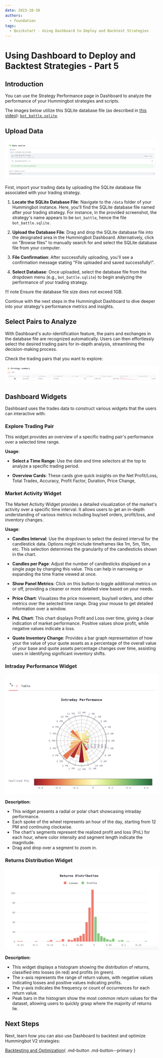 ```yaml
---
date: 2023-10-30
authors:
  - foundation
tags:
  - Quickstart - Using Dashboard to Deploy and Backtest Strategies
---
```


# Using Dashboard to Deploy and Backtest Strategies - Part 5

## Introduction

You can use the Strategy Performance page in Dashboard to analyze the performance of your Hummingbot strategies and scripts.

The images below utilize this SQLite database file (as described in [this video](https://www.youtube.com/watch?v=3cWoS3Yk6EE)): [`bot_battle.sqlite`](https://github.com/fengtality/hummingbot/blob/master/scripts/bot_battle/bot_battle.sqlite).

## Upload Data

![](upload-db.png)

First, import your trading data by uploading the SQLite database file associated with your trading strategy.

1. **Locate the SQLite Database File**: Navigate to the `/data` folder of your Hummingbot instance. Here, you'll find the SQLite database file named after your trading strategy. For instance, in the provided screenshot, the strategy's name appears to be `bot_battle`, hence the file `bot_battle.sqlite`.

2. **Upload the Database File**: Drag and drop the SQLite database file into the designated area in the Hummingbot Dashboard. Alternatively, click on "Browse files" to manually search for and select the SQLite database file from your computer.

3. **File Confirmation**: After successfully uploading, you'll see a confirmation message stating "File uploaded and saved successfully!".

4. **Select Database**: Once uploaded, select the database file from the dropdown menu (e.g., `bot_battle.sqlite`) to begin analyzing the performance of your trading strategy.

!!! note
    Ensure the database file size does not exceed 1GB.

Continue with the next steps in the Hummingbot Dashboard to dive deeper into your strategy's performance metrics and insights.

## Select Pairs to Analyze

With Dashboard's auto-identification feature, the pairs and exchanges in the database file are recognized automatically. Users can then effortlessly select the desired trading pairs for in-depth analysis, streamlining the decision-making process.

Check the trading pairs that you want to explore:

![](select-pairs.png)

## Dashboard Widgets

Dashboard uses the trades data to construct various widgets that the users can interactive with:

### Explore Trading Pair

This widget provides an overview of a specific trading pair's performance over a selected time range. 

**Usage**:

- **Select a Time Range**: Use the date and time selectors at the top to analyze a specific trading period.

- **Overview Cards**: These cards give quick insights on the Net Profit/Loss, Total Trades, Accuracy, Profit Factor, Duration, Price Change,

### Market Activity Widget

The Market Activity Widget provides a detailed visualization of the market's activity over a specific time interval. It allows users to get an in-depth understanding of various metrics including buy/sell orders, profit/loss, and inventory changes.

**Usage**:

- **Candles Interval**: Use the dropdown to select the desired interval for the candlestick data. Options might include timeframes like 1m, 5m, 15m, etc. This selection determines the granularity of the candlesticks shown in the chart.

- **Candles per Page**: Adjust the number of candlesticks displayed on a single page by changing this value. This can help in narrowing or expanding the time frame viewed at once.

- **Show Panel Metrics**: Click on this button to toggle additional metrics on or off, providing a cleaner or more detailed view based on your needs.

- **Price Chart**: Visualizes the price movement, buy/sell orders, and other metrics over the selected time range. Drag your mouse to get detailed information over a window.

- **PnL Chart**: This chart displays Profit and Loss over time, giving a clear indication of market performance. Positive values show profit, while negative values indicate a loss.

- **Quote Inventory Change**: Provides a bar graph representation of how your the value of your quote assets as a percentage of the overall value of your base and quote assets percentage changes over time, assisting users in identifying significant inventory shifts.

### Intraday Performance Widget

![Intraday Performance](intraday-performance.png)

**Description:**

- This widget presents a radial or polar chart showcasing intraday performance.
- Each spoke of the wheel represents an hour of the day, starting from 12 PM and continuing clockwise.
- The chart's segments represent the realized profit and loss (PnL) for each hour, where color intensity and segment length indicate the magnitude.
- Drag and drop over a segment to zoom in.

### Returns Distribution Widget

![Returns Distribution](returns-distribution.png)

**Description:**

- This widget displays a histogram showing the distribution of returns, classified into losses (in red) and profits (in green).
- The x-axis represents the range of return values, with negative values indicating losses and positive values indicating profits.
- The y-axis indicates the frequency or count of occurrences for each return value.
- Peak bars in the histogram show the most common return values for the dataset, allowing users to quickly grasp where the majority of returns lie.

## Next Steps

Next, learn how you can also use Dashboard to backtest and optimize Hummingbot V2 strategies:

[Backtesting and Optimization](6-backtesting-and-optimization.md){ .md-button .md-button--primary }
